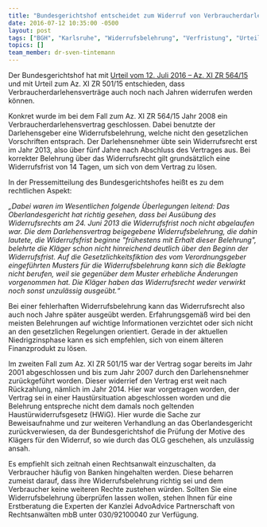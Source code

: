 ```yaml
---
title: "Bundesgerichtshof entscheidet zum Widerruf von Verbraucherdarlehensverträgen "
date: 2016-07-12 10:35:00 -0500
layout: post
tags: ["BGH", "Karlsruhe", "Widerrufsbelehrung", "Verfristung", "Urteil", "verbraucherfreundlich", "Verbraucher", "AdvoAdvice", "Erstberatung", "Berlin", "rechtsmissbräuchlich", "Rechtsmißbrauch", "Haustürwiderruf", "Motivprüfung"]
topics: []
team_member: dr-sven-tintemann
---
```


Der Bundesgerichtshof hat mit [Urteil vom 12. Juli 2016 – Az. XI ZR 564/15](http://juris.bundesgerichtshof.de/cgi-bin/rechtsprechung/document.py?Gericht=bgh&Art=pm&Datum=2016&Sort=3&nr=75249&pos=0&anz=119 "Link: http://juris.bundesgerichtshof.de/cgi-bin/rechtsprechung/document.py?Gericht=bgh&Art=pm&Datum=2016&Sort=3&nr=75249&pos=0&anz=119") und mit Urteil zum Az. XI ZR 501/15 entschieden, dass Verbraucherdarlehensverträge auch noch nach Jahren widerrufen werden können.

Konkret wurde im bei dem Fall zum Az. XI ZR 564/15 Jahr 2008 ein Verbraucherdarlehensvertrag geschlossen. Dabei benutzte der Darlehensgeber eine Widerrufsbelehrung, welche nicht den gesetzlichen Vorschriften entsprach. Der Darlehensnehmer übte sein Widerrufsrecht erst im Jahr 2013, also über fünf Jahre nach Abschluss des Vertrages aus. Bei korrekter Belehrung über das Widerrufsrecht gilt grundsätzlich eine Widerrufsfrist von 14 Tagen, um sich von dem Vertrag zu lösen.

In der Pressemitteilung des Bundesgerichtshofes heißt es zu dem rechtlichen Aspekt:

_„Dabei waren im Wesentlichen folgende Überlegungen leitend: Das Oberlandesgericht hat richtig gesehen, dass bei Ausübung des Widerrufsrechts am 24. Juni 2013 die Widerrufsfrist noch nicht abgelaufen war. Die dem Darlehensvertrag beigegebene Widerrufsbelehrung, die dahin lautete, die Widerrufsfrist beginne "frühestens mit Erhalt dieser Belehrung", belehrte die Kläger schon nicht hinreichend deutlich über den Beginn der Widerrufsfrist. Auf die Gesetzlichkeitsfiktion des vom Verordnungsgeber eingeführten Musters für die Widerrufsbelehrung kann sich die Beklagte nicht berufen, weil sie gegenüber dem Muster erhebliche Änderungen vorgenommen hat. Die Kläger haben das Widerrufsrecht weder verwirkt noch sonst unzulässig ausgeübt.“_

Bei einer fehlerhaften Widerrufsbelehrung kann das Widerrufsrecht also auch noch Jahre später ausgeübt werden. Erfahrungsgemäß wird bei den meisten Belehrungen auf wichtige Informationen verzichtet oder sich nicht an den gesetzlichen Regelungen orientiert. Gerade in der aktuellen Niedrigzinsphase kann es sich empfehlen, sich von einem älteren Finanzprodukt zu lösen.

Im zweiten Fall zum Az. XI ZR 501/15 war der Vertrag sogar bereits im Jahr 2001 abgeschlossen und bis zum Jahr 2007 durch den Darlehensnehmer zurückgeführt worden. Dieser widerrief den Vertrag erst weit nach Rückzahlung, nämlich im Jahr 2014. Hier war vorgetragen worden, der Vertrag sei in einer Haustürsituation abgeschlossen worden und die Belehrung entspreche nicht dem damals noch geltenden Haustürwiderrufsgesetz (HWiG). Hier wurde die Sache zur Beweisaufnahme und zur weiteren Verhandlung an das Oberlandesgericht zurückverwiesen, da der Bundesgerichtshof die Prüfung der Motive des Klägers für den Widerruf, so wie durch das OLG geschehen, als unzulässig ansah.

Es empfiehlt sich zeitnah einen Rechtsanwalt einzuschalten, da Verbraucher häufig von Banken hingehalten werden. Diese beharren zumeist darauf, dass ihre Widerrufsbelehrung richtig sei und dem Verbraucher keine weiteren Rechte zustehen würden. Sollten Sie eine Widerrufsbelehrung überprüfen lassen wollen, stehen Ihnen für eine Erstberatung die Experten der Kanzlei AdvoAdvice Partnerschaft von Rechtsanwälten mbB unter 030/92100040 zur Verfügung.

